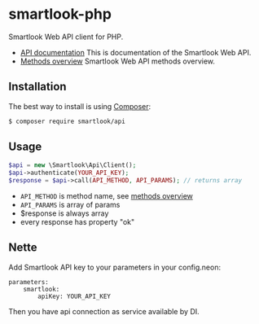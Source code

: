 # smartlook-php

Smartlook Web API client for PHP. 

* [API documentation](https://www.getsmartlook.com/doc/api/) This is documentation of the Smartlook Web API.
* [Methods overview](https://www.getsmartlook.com/doc/methods/) Smartlook Web API methods overview.


## Installation

The best way to install is using  [Composer](http://getcomposer.org/):

```sh
$ composer require smartlook/api
```


## Usage

```php
$api = new \Smartlook\Api\Client();
$api->authenticate(YOUR_API_KEY);
$response = $api->call(API_METHOD, API_PARAMS); // returns array
```
* `API_METHOD` is method name, see [methods overview](https://www.getsmartlook.com/doc/methods/)
* `API_PARAMS` is array of params
* $response is always array
* every response has property "ok"


## Nette

Add Smartlook API key to your parameters in your config.neon:

```neon
parameters:
    smartlook:
    	apiKey: YOUR_API_KEY
```

Then you have api connection as service available by DI.
